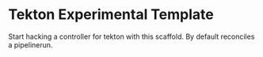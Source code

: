 # Tekton Experimental Template

Start hacking a controller for tekton with this scaffold. By default reconciles a pipelinerun.

